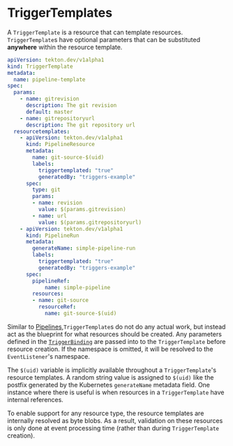 # TriggerTemplates
A `TriggerTemplate` is a resource that can template resources.
`TriggerTemplate`s have optional parameters that can be substituted **anywhere** within the resource template.

<!-- FILE: examples/triggertemplates/triggertemplate.yaml -->
```YAML
apiVersion: tekton.dev/v1alpha1
kind: TriggerTemplate
metadata:
  name: pipeline-template
spec:
  params:
    - name: gitrevision
      description: The git revision
      default: master
    - name: gitrepositoryurl
      description: The git repository url
  resourcetemplates:
    - apiVersion: tekton.dev/v1alpha1
      kind: PipelineResource
      metadata:
        name: git-source-$(uid)
        labels:
          triggertemplated: "true"
          generatedBy: "triggers-example"
      spec:
        type: git
        params:
        - name: revision
          value: $(params.gitrevision)
        - name: url
          value: $(params.gitrepositoryurl)
    - apiVersion: tekton.dev/v1alpha1
      kind: PipelineRun
      metadata:
        generateName: simple-pipeline-run
        labels:
          triggertemplated: "true"
          generatedBy: "triggers-example"
      spec:
        pipelineRef:
            name: simple-pipeline
        resources:
        - name: git-source
          resourceRef:
            name: git-source-$(uid)
```

Similar to [Pipelines](https://github.com/tektoncd/pipeline/blob/master/docs/pipelines.md),`TriggerTemplate`s do not do any actual work, but instead act as the blueprint for what resources should be created.
Any parameters defined in the [`TriggerBinding`](triggerbindings.md) are passed into to the `TriggerTemplate` before resource creation.
If the namespace is omitted, it will be resolved to the `EventListener`'s namespace.

The `$(uid)` variable is implicitly available throughout a `TriggerTemplate`'s resource templates.
A random string value is assigned to `$(uid)` like the postfix generated by the Kubernetes `generateName` metadata field.
One instance where there is useful is when resources in a `TriggerTemplate` have internal references.

To enable support for any resource type, the resource templates are internally resolved as byte blobs.
As a result, validation on these resources is only done at event processing time (rather than during `TriggerTemplate` creation).
